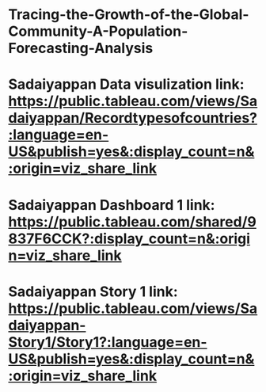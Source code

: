 # Tracing-the-Growth-of-the-Global-Community-A-Population-Forecasting-Analysis
# Sadaiyappan Data visulization link: https://public.tableau.com/views/Sadaiyappan/Recordtypesofcountries?:language=en-US&publish=yes&:display_count=n&:origin=viz_share_link
# Sadaiyappan Dashboard 1 link: https://public.tableau.com/shared/9837F6CCK?:display_count=n&:origin=viz_share_link
# Sadaiyappan Story 1 link: https://public.tableau.com/views/Sadaiyappan-Story1/Story1?:language=en-US&publish=yes&:display_count=n&:origin=viz_share_link
